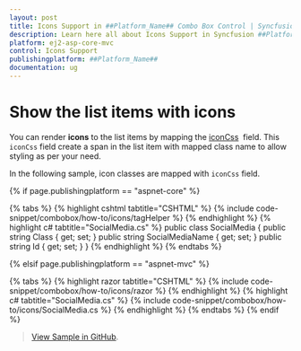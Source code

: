 ```yaml
---
layout: post
title: Icons Support in ##Platform_Name## Combo Box Control | Syncfusion
description: Learn here all about Icons Support in Syncfusion ##Platform_Name## Combo Box component of Syncfusion Essential JS 2 and more.
platform: ej2-asp-core-mvc
control: Icons Support
publishingplatform: ##Platform_Name##
documentation: ug
---
```



# Show the list items with icons

You can render **icons** to the list items by mapping the [iconCss](https://help.syncfusion.com/cr/cref_files/aspnetcore-js2/Syncfusion.EJ2~Syncfusion.EJ2.DropDowns.ComboBoxFieldSettings~IconCss.html) &nbsp;field. This `iconCss` field create a span in the list item with mapped class name to allow styling as per your need.

In the following sample, icon classes are mapped with `iconCss` field.

{% if page.publishingplatform == "aspnet-core" %}

{% tabs %}
{% highlight cshtml tabtitle="CSHTML" %}
{% include code-snippet/combobox/how-to/icons/tagHelper %}
{% endhighlight %}
{% highlight c# tabtitle="SocialMedia.cs" %}
public class SocialMedia
{
    public string Class { get; set; }
    public string SocialMediaName { get; set; }
    public string Id { get; set; }
}
{% endhighlight %}
{% endtabs %}

{% elsif page.publishingplatform == "aspnet-mvc" %}

{% tabs %}
{% highlight razor tabtitle="CSHTML" %}
{% include code-snippet/combobox/how-to/icons/razor %}
{% endhighlight %}
{% highlight c# tabtitle="SocialMedia.cs" %}
{% include code-snippet/combobox/how-to/icons/SocialMedia.cs %}
{% endhighlight %}
{% endtabs %}
{% endif %}

> [View Sample in GitHub](https://github.com/SyncfusionExamples/ASP-NET-Core-UG-Examples/tree/main/ComboBox/ComboBoxHowToSample).